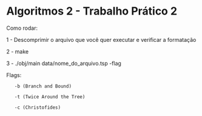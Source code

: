 # Algoritmos 2 - Trabalho Prático 2

Como rodar:

1 - Descomprimir o arquivo que você quer executar e verificar a formatação

2 - make

3 - ./obj/main data/nome_do_arquivo.tsp -flag

Flags: 
       
       -b (Branch and Bound)
       
       -t (Twice Around the Tree)
       
       -c (Christofides)
